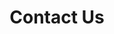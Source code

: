 ---
title: "Contact Us"
hero:
  title: "Get in touch"
  background_image: "images/bg/home-2.jpg"

content_blocks:
  - _bookshop_name: "contact"
    action_url: "/index.html"
    form_title: "Contact Form"
    button_text: "Send Message"
    preheading: "We are Professionals"
    heading: "Don’t Hesitate to contact with us for any kind of information"
    address: "North Main Street,Brooklyn Australia"
    email: "contact@mail.com"
    phone: "+88 01672 506 744"
    facebook: "http://www.themefisher.com"
    twitter: "http://www.themefisher.com"
    linkedin: "http://www.themefisher.com"
  - _bookshop_name: "map"
    latitude: "51.888692"
    longitude: "-8.408368"
    marker: "images/marker.png"
    marker_name: "TablePath"
---